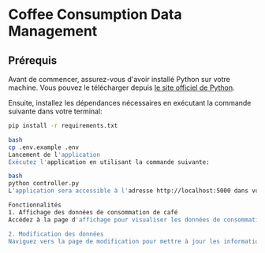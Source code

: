# Coffee Consumption Data Management

## Prérequis

Avant de commencer, assurez-vous d'avoir installé Python sur votre machine. Vous pouvez le télécharger depuis [le site officiel de Python](https://www.python.org/).

Ensuite, installez les dépendances nécessaires en exécutant la commande suivante dans votre terminal:

```bash
pip install -r requirements.txt

bash
cp .env.example .env
Lancement de l'application
Exécutez l'application en utilisant la commande suivante:

bash
python controller.py
L'application sera accessible à l'adresse http://localhost:5000 dans votre navigateur.

Fonctionnalités
1. Affichage des données de consommation de café
Accédez à la page d'affichage pour visualiser les données de consommation de café sous forme de tableau ou de graphiques informatifs.

2. Modification des données
Naviguez vers la page de modification pour mettre à jour les informations sur la consommation de café. Utilisez une session pour assurer la sécurité et la persistance des données entre les pages.
